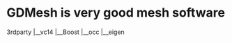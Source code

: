 # GDMesh is very good mesh software


3rdparty
    |__vc14
        |__Boost
        |__occ
        |__eigen
